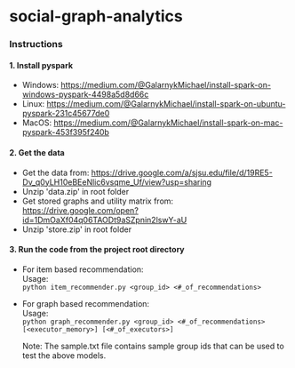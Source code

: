 # social-graph-analytics

### Instructions
#### 1. Install pyspark
  - Windows: https://medium.com/@GalarnykMichael/install-spark-on-windows-pyspark-4498a5d8d66c
  - Linux: https://medium.com/@GalarnykMichael/install-spark-on-ubuntu-pyspark-231c45677de0
  - MacOS: https://medium.com/@GalarnykMichael/install-spark-on-mac-pyspark-453f395f240b

#### 2. Get the data
  - Get the data from: https://drive.google.com/a/sjsu.edu/file/d/19RE5-Dv_q0yLH10eBEeNlic6vsqme_Uf/view?usp=sharing
  - Unzip 'data.zip' in root folder
  - Get stored graphs and utility matrix from: https://drive.google.com/open?id=1DmOaXf04q06TAODt9aSZpnin2lswY-aU
  - Unzip 'store.zip' in root folder

#### 3. Run the code from the project root directory
  - For item based recommendation:<br/> 
    Usage:<br/> 
    `python item_recommender.py <group_id> <#_of_recommendations>`
    
  - For graph based recommendation:<br/> 
    Usage:<br/> 
    `python graph_recommender.py <group_id> <#_of_recommendations> [<executor_memory>] [<#_of_executors>]`
    
    Note: The sample.txt file contains sample group ids that can be used to test the above models.
